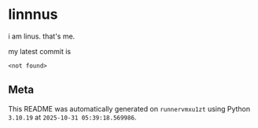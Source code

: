 # linnnus

i am linus. that's me.

my latest commit is

```
<not found>
```

## Meta

This README was automatically generated on `runnervmxu1zt` using Python
`3.10.19` at `2025-10-31 05:39:18.569986`.
